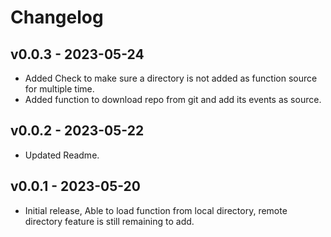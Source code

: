 # Changelog

## v0.0.3 - 2023-05-24

- Added Check to make sure a directory is not added as function source for multiple time.
- Added function to download repo from git and add its events as source.

## v0.0.2 - 2023-05-22

- Updated Readme.

## v0.0.1 - 2023-05-20

- Initial release, Able to load function from local directory, remote directory feature is still remaining to add.
